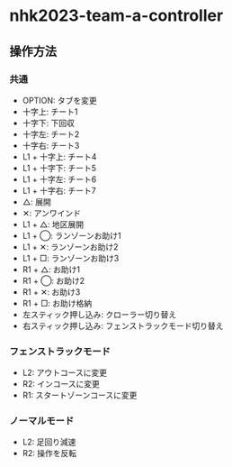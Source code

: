# nhk2023-team-a-controller

## 操作方法
### 共通
- OPTION: タブを変更
- 十字上: チート1
- 十字下: 下回収
- 十字左: チート2
- 十字右: チート3
- L1 + 十字上: チート4
- L1 + 十字下: チート5
- L1 + 十字左: チート6
- L1 + 十字右: チート7
- △: 展開
- ✕: アンワインド
- L1 + △: 地区展開
- L1 + ◯: ランゾーンお助け1
- L1 + ✕: ランゾーンお助け2
- L1 + □: ランゾーンお助け3
- R1 + △: お助け1
- R1 + ◯: お助け2
- R1 + ✕: お助け3
- R1 + □: お助け格納
- 左スティック押し込み: クローラー切り替え
- 右スティック押し込み: フェンストラックモード切り替え

### フェンストラックモード
- L2: アウトコースに変更
- R2: インコースに変更
- R1: スタートゾーンコースに変更

### ノーマルモード
- L2: 足回り減速
- R2: 操作を反転
